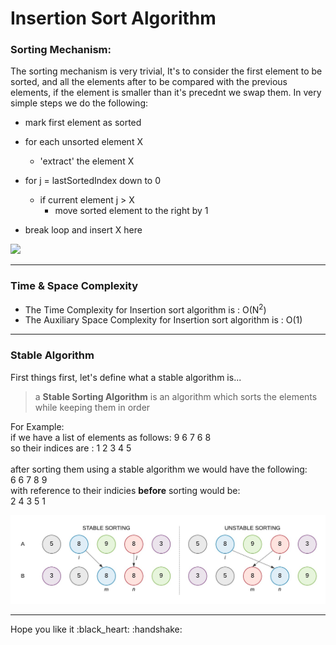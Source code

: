 # Insertion Sort Algorithm

### Sorting Mechanism:

The sorting mechanism is very trivial, It's to consider the first element to be sorted, and all the elements after to be compared with the previous elements, if the element is smaller than it's precednt we swap them. In very simple steps we do the following: 

* mark first element as sorted
* for each unsorted element X
    - 'extract' the element X
    
* for j = lastSortedIndex down to 0
    - if current element j > X
        * move sorted element to the right by 1

* break loop and insert X here

![](./imgs/Insertion.gif)
***
### Time & Space Complexity
- The Time Complexity for Insertion sort algorithm is : O(N<sup>2</sup>)
- The Auxiliary Space Complexity for Insertion sort algorithm is : O(1)

***

### Stable Algorithm
First things first, let's define what a stable algorithm is...
> a **Stable Sorting Algorithm** is an algorithm which sorts the elements while keeping them in order

For Example:<br> 
<tab>if we have a list of elements as follows: 9 6 7 6 8\
<tab>so their indices are : 1 2 3 4 5\
<br>
<tab>after sorting them using a stable algorithm we would have the following:\
<tab>6 6 7 8 9\
<tab>with reference to their indicies **before** sorting would be:\
<tab>2 4 3 5 1

![](./imgs/Stable.jpg)

<hr>
Hope you like it :black_heart:	:handshake:	

